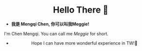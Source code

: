 <div align="center">

# <b>Hello There 👋

<div align="left">

- 我是 Mengqi Chen, 你可以叫我Meggie!</b>

I'm Chen Mengqi.
You can call me <em>Meggie</em> for short.
</div>

- Hope I can have more wonderful experience in TW!🧡
</div>
